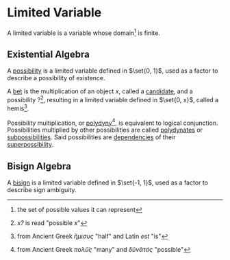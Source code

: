 # Limited Variable

A limited variable is a variable whose domain[^domain] is finite.

[^domain]: the set of possible values it can represent

## Existential Algebra

A <ins>possibility</ins> is a limited variable defined in $\set{0, 1}$, used as a factor to describe a possibility of existence.

A <ins>bet</ins> is the multiplication of an object $x$, called a <ins>candidate</ins>, and a possibility $?$[^reading], resulting in a limited variable defined in $\set{0, x}$, called a hemis[^hemis-etymology].

[^reading]: *x?* is read "possible *x*"
[^hemis-etymology]: from Ancient Greek *ἥμισυς* "half" and Latin *est* "is"

Possibility multiplication, or <ins>polydyny</ins>[^polydyny-etymology], is equivalent to logical conjunction. Possibilities multiplied by other possibilities are called <ins>polydynates</ins> or <ins>subpossibilities</ins>. Said possibilities are <ins>dependencies</ins> of their <ins>superpossibility</ins>.

[^polydyny-etymology]: from Ancient Greek *πολῠ́ς* "many" and *δῠνᾰτός* "possible"

## Bisign Algebra

A <ins>bisign</ins> is a limited variable defined in $\set{-1, 1}$, used as a factor to describe sign ambiguity.
